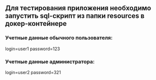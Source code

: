 ## Для тестирования приложения необходимо запустить sql-скрипт из папки resources в докер-контейнере

### Учетные данные обычного пользователя:
login=user1
password=123

### Учетные данные администратора:
login=user2
password=321
